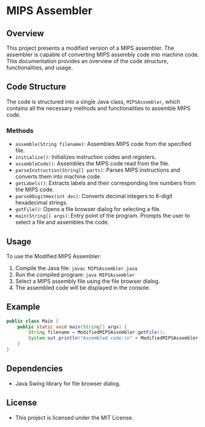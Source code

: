 # MIPS Assembler

## Overview
This project presents a modified version of a MIPS assembler. The assembler is capable of converting MIPS assembly code into machine code. This documentation provides an overview of the code structure, functionalities, and usage.

## Code Structure
The code is structured into a single Java class, `MIPSAssembler`, which contains all the necessary methods and functionalities to assemble MIPS code.

### Methods
- `assemble(String filename)`: Assembles MIPS code from the specified file.
- `initialize()`: Initializes instruction codes and registers.
- `assembleCode()`: Assembles the MIPS code read from the file.
- `parseInstruction(String[] parts)`: Parses MIPS instructions and converts them into machine code.
- `getLabels()`: Extracts labels and their corresponding line numbers from the MIPS code.
- `parse8DigitHex(int dec)`: Converts decimal integers to 8-digit hexadecimal strings.
- `getFile()`: Opens a file browser dialog for selecting a file.
- `main(String[] args)`: Entry point of the program. Prompts the user to select a file and assembles the code.

## Usage
To use the Modified MIPS Assembler:
1. Compile the Java file: `javac MIPSAssembler.java`
2. Run the compiled program: `java MIPSAssembler`
3. Select a MIPS assembly file using the file browser dialog.
4. The assembled code will be displayed in the console.

## Example
```java
public class Main {
    public static void main(String[] args) {
        String filename = ModifiedMIPSAssembler.getFile();
        System.out.println("Assembled code:\n" + ModifiedMIPSAssembler.assemble(filename));
    }
}
```
## Dependencies
- Java Swing library for file browser dialog.
## License 
- This project is licensed under the MIT License.
